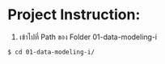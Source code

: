 # Project Instruction:

1. เข้าไปที่ Path ของ Folder 01-data-modeling-i

```sh
$ cd 01-data-modeling-i/ 
```
